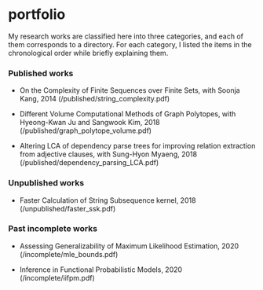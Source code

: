 # portfolio

My research works are classified here into three categories, and each of them corresponds to a directory. For each category, I listed the items in the chronological order while briefly explaining them.

### Published works
* On the Complexity of Finite Sequences over Finite Sets, with Soonja Kang, 2014 (/published/string_complexity.pdf)

* Different Volume Computational Methods of Graph Polytopes, with Hyeong-Kwan Ju and Sangwook Kim, 2018 (/published/graph_polytope_volume.pdf)


* Altering LCA of dependency parse trees for improving relation
extraction from adjective clauses, with Sung-Hyon Myaeng, 2018 (/published/dependency_parsing_LCA.pdf)

### Unpublished works

* Faster Calculation of String Subsequence kernel, 2018 (/unpublished/faster_ssk.pdf)

### Past incomplete works
* Assessing Generalizability of Maximum Likelihood Estimation, 2020 (/incomplete/mle_bounds.pdf)

* Inference in Functional Probabilistic Models, 2020 (/incomplete/iifpm.pdf)
